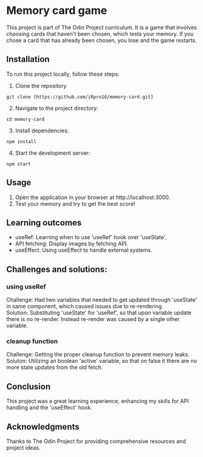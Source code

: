 # Memory card game

This project is part of The Odin Project curriculum. It is a game that involves choosing cards that haven't been chosen, which tests your memory. If you chose a card that has already been chosen, you lose and the game restarts.

## Installation
To run this project locally, follow these steps:
1. Clone the repository
```
git clone [https://github.com/iRpro16/memory-card.git]
```

2. Navigate to the project directory:
```
cd memory-card
```

3. Install dependencies:
```
npm install
```

4. Start the development server:
```
npm start
```

## Usage
1. Open the application in your browser at http://localhost:3000.
2. Test your memory and try to get the best score!

## Learning outcomes
* useRef: Learning when to use 'useRef' hook over 'useState'.
* API fetching: Display images by fetching API.
* useEffect: Using useEffect to handle external systems.

## Challenges and solutions:
### using useRef
Challenge: Had two variables that needed to get updated through 'useState' in same component, which caused issues due to re-rendering.\
Solution: Substituting 'useState' for 'useRef', so that upon variable update there is no re-render. Instead re-render was caused by a single other variable.

### cleanup function
Challenge: Getting the proper cleanup function to prevent memory leaks.\
Soluton: Utilizing an boolean 'active' variable, so that on false it there are no more state updates from the old fetch.

## Conclusion
This project was a great learning experience, enhancing my skills for API handling and the 'useEffect' hook. 

## Acknowledgments
Thanks to The Odin Project for providing comprehensive resources and project ideas.
